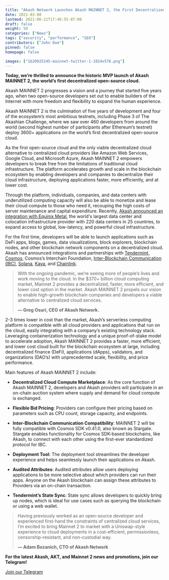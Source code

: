 ```yaml
---
title: "Akash Network Launches Akash MAINNET 2, the First Decentralized Open-Source Cloud"
date: 2021-03-08
lastmod: 2021-06-21T17:46:55-07:00
draft: false
weight: 50
categories: ["News"]
tags: ["security", "performance", "SEO"]
contributors: ["John Doe"]
pinned: false
homepage: false

images: ["1620925245-mainnet-twitter-1-1024x576.png"]
---
```

  
**Today, we’re thrilled to announce the historic MVP launch of Akash MAINNET 2, the world’s first decentralized open-source cloud.**  

Akash MAINNET 2 progresses a vision and a journey that started five years ago, when two open-source developers set out to enable builders of the Internet with more freedom and flexibility to expand the human experience.  

Akash MAINNET 2 is the culmination of five years of development and four of the ecosystem’s most ambitious testnets, including Phase 3 of The Akashian Challenge, where we saw over 460 developers from around the world (second highest number of participants after Ethereum’s testnet) deploy 3600+ applications on the world’s first decentralized open-source cloud.  

As the first open-source cloud and the only viable decentralized cloud alternative to centralized cloud providers like Amazon Web Services, Google Cloud, and Microsoft Azure, Akash MAINNET 2 empowers developers to break free from the limitations of traditional cloud infrastructure. The platform accelerates growth and scale in the blockchain ecosystem by enabling developers and companies to decentralize their cloud infrastructure, deploying applications faster, more efficiently, and at lower cost.  

Through the platform, individuals, companies, and data centers with underutilized computing capacity will also be able to monetize and lease their cloud compute to those who need it, recouping the high costs of server maintenance and capital expenditure. Recently, [Akash announced an integration with Equinix Metal](https://akash.network/blog/akash-network-integrates-with-equinix-metal-to-provide-the-first-viable-decentralized-cloud-solution/), the world's largest data center and colocation infrastructure provider with 220 data centers in 25 countries, to expand access to global, low-latency, and powerful cloud infrastructure.  

For the first time, developers will be able to launch applications such as DeFi apps, blogs, games, data visualizations, block explorers, blockchain nodes, and other blockchain network components on a decentralized cloud. Akash has announced integrations and partnerships with [Tendermint, Cosmos](https://akash.network/blog/decentralized-serverless-computing-coming-to-cosmos/), Cosmos’s Interchain Foundation, [Inter-Blockchain Communication (IBC)](https://akash.network/blog/akash-partners-with-cosmoss-interchain-foundation-to-accelerate-development-of-inter-blockchain-communication/), [Solana](https://akash.network/blog/akash-partners-with-solana-to-bring-web-scale-smart-contracts-to-supercloud/), [Kava](https://akash.network/blog/akash-integrates-kava-labss-usdx/), and [Chainlink](https://akash.network/blog/akash-network-to-integrate-chainlink-oracles-to-power-pricing-data/).  

> With the ongoing pandemic, we’re seeing more of people’s lives and work moving to the cloud. In the $370+ billion cloud computing market, Mainnet 2 provides a decentralized, faster, more efficient, and lower cost option in the market. Akash MAINNET 2 propels our vision to enable high-growth blockchain companies and developers a viable alternative to centralized cloud services.
> 
>   
> **— Greg Osuri, CEO of Akash Network.**

2-3 times lower in cost than the market, Akash’s serverless computing platform is compatible with all cloud providers and applications that run on the cloud, easily integrating with a company’s existing technology stack. Leveraging containerization technology and a unique proof-of-stake model to accelerate adoption, Akash MAINNET 2 provides a faster, more efficient, and lower cost cloud built for the blockchain ecosystem at large, including decentralized finance (DeFi), applications (dApps), validators, and organizations (DAO’s) with unprecedented scale, flexibility, and price performance.   

Main features of Akash MAINNET 2 include:  

*   **Decentralized Cloud Compute Marketplace**: As the core function of Akash MAINNET 2, developers and Akash providers will participate in an on-chain auction system where supply and demand for cloud compute is exchanged.
    

*   **Flexible Bid Pricing**: Providers can configure their pricing based on parameters such as CPU count, storage capacity, and endpoints.  
      
    
*   **Inter-Blockchain Communication Compatibility**: MAINNET 2 will be fully compatible with Cosmos SDK v0.41.0, also known as Stargate. Stargate enables functionality for Cosmos SDK-based blockchains, like Akash, to connect with each other using the first-ever standardized protocol for IBC.
    

*   **Deployment Tool:** The deployment tool streamlines the developer experience and helps seamlessly launch their applications on Akash.  
      
    
*   **Audited Attributes**: Audited attributes allow users deploying applications to be more selective about which providers can run their apps. Anyone on the Akash blockchain can assign these attributes to Providers via an on-chain transaction.  
      
    
*   **Tendermint’s State Sync**: State sync allows developers to quickly bring up nodes, which is ideal for use cases such as querying the blockchain or using a web wallet.
    

> Having previously worked as an open-source developer and experienced first-hand the constraints of centralized cloud services, I’m excited to bring Mainnet 2 to market with a Uniswap-style experience to cloud deployments in a cost-efficient, permissionless, censorship-resistant, and non-custodial way.
> 
>   
> **— Adam Bozanich, CTO of Akash Network** 

  
**For the latest Akash, AKT, and Mainnet 2 news and promotions, join our Telegram!**

[Join our Telegram](https://t.me/AkashNW)